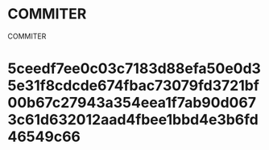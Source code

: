 # COMMITER
COMMITER






# 5ceedf7ee0c03c7183d88efa50e0d35e31f8cdcde674fbac73079fd3721bf00b67c27943a354eea1f7ab90d0673c61d632012aad4fbee1bbd4e3b6fd46549c66
